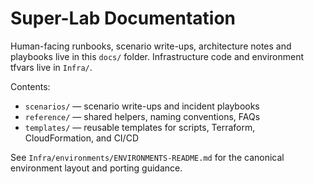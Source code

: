 # Super-Lab Documentation

Human-facing runbooks, scenario write-ups, architecture notes and playbooks live in this `docs/` folder. Infrastructure code and environment tfvars live in `Infra/`.

Contents:

- `scenarios/` — scenario write-ups and incident playbooks
- `reference/` — shared helpers, naming conventions, FAQs
- `templates/` — reusable templates for scripts, Terraform, CloudFormation, and CI/CD

See `Infra/environments/ENVIRONMENTS-README.md` for the canonical environment layout and porting guidance.
